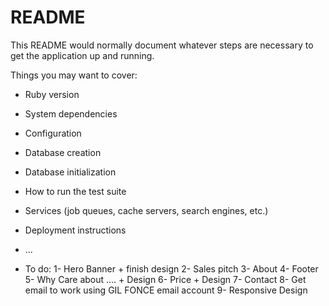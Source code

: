 # README

This README would normally document whatever steps are necessary to get the
application up and running.

Things you may want to cover:

* Ruby version

* System dependencies

* Configuration

* Database creation

* Database initialization

* How to run the test suite

* Services (job queues, cache servers, search engines, etc.)

* Deployment instructions

* ...

* To do:
1- Hero Banner + finish design
2- Sales pitch
3- About
4- Footer
5- Why Care about .... + Design
6- Price + Design
7- Contact
8- Get email to work using GIL FONCE email account
9- Responsive Design


